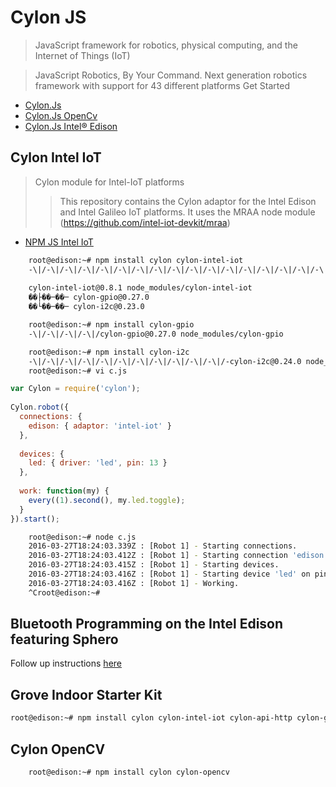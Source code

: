# Cylon JS

> JavaScript framework for robotics, physical computing, and the Internet of Things (IoT)

> JavaScript Robotics, By Your Command. Next generation robotics framework with support for 43 different platforms Get Started

- [Cylon.Js](https://cylonjs.com/)
- [Cylon.Js OpenCv](https://npm.taobao.org/package/cylon-opencv)
- [Cylon.Js Intel® Edison](http://cylonjs.com/documentation/platforms/edison/)


## Cylon Intel IoT

> Cylon module for Intel-IoT platforms
> > This repository contains the Cylon adaptor for the Intel Edison and Intel Galileo IoT platforms. It uses the MRAA node module (https://github.com/intel-iot-devkit/mraa)

- [NPM JS Intel IoT](https://www.npmjs.com/package/cylon-intel-iot)

```sh
    root@edison:~# npm install cylon cylon-intel-iot
    -\|/-\|/-\|/-\|/-\|/-\|/-\|/-\|/-\|/-\|/-\|/-\|/-\|/-\|/-\|/-\|/-\|/-\|/-\|/-\|/-\|/-\|/cylon@1.2.0 node_modules/cylon
    
    cylon-intel-iot@0.8.1 node_modules/cylon-intel-iot
    ��├��─��─ cylon-gpio@0.27.0
    ��└��─��─ cylon-i2c@0.23.0
```

```sh
    root@edison:~# npm install cylon-gpio
    -\|/-\|/-\|/-\|/cylon-gpio@0.27.0 node_modules/cylon-gpio
```

```sh
    root@edison:~# npm install cylon-i2c
    -\|/-\|/-\|/-\|/-\|/-\|/-\|/-\|/-\|/-\|/-\|/-cylon-i2c@0.24.0 node_modules/cylon-i2c
    root@edison:~# vi c.js
```

```js
var Cylon = require('cylon');
 
Cylon.robot({
  connections: {
    edison: { adaptor: 'intel-iot' }
  },
 
  devices: {
    led: { driver: 'led', pin: 13 }
  },
 
  work: function(my) {
    every((1).second(), my.led.toggle);
  }
}).start();
```    

```sh
    root@edison:~# node c.js 
    2016-03-27T18:24:03.339Z : [Robot 1] - Starting connections.
    2016-03-27T18:24:03.412Z : [Robot 1] - Starting connection 'edison'.
    2016-03-27T18:24:03.415Z : [Robot 1] - Starting devices.
    2016-03-27T18:24:03.416Z : [Robot 1] - Starting device 'led' on pin 13.
    2016-03-27T18:24:03.416Z : [Robot 1] - Working.
    ^Croot@edison:~# 
```

## Bluetooth Programming on the Intel Edison featuring Sphero

Follow up instructions [here](https://www.npmjs.com/package/cylon-intel-iot#bluetooth-programming-on-the-intel-edison-featuring-sphero)

## Grove Indoor Starter Kit

```sh
root@edison:~# npm install cylon cylon-intel-iot cylon-api-http cylon-gpio cylon-i2c
```

## Cylon OpenCV

```sh
    root@edison:~# npm install cylon cylon-opencv
```